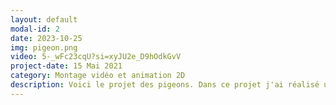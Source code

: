 ```yaml
---
layout: default
modal-id: 2
date: 2023-10-25
img: pigeon.png
video: 5-_wFc23cqU?si=xyJU2e_D9hOdkGvV
project-date: 15 Mai 2021
category: Montage vidéo et animation 2D
description: Voici le projet des pigeons. Dans ce projet j'ai réalisé une partie du tournage, du montage vidéo et sonore, animer de la 2D et fait des asssets pour les animations. Ce projet à été exposer au centre de la nature et à été qualifier finaliste d'un concours de vidéo.
---
```


